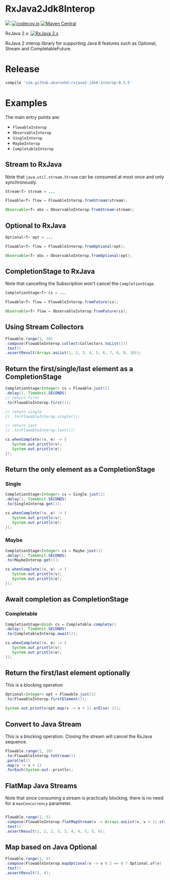 # RxJava2Jdk8Interop


<a href='https://travis-ci.org/akarnokd/RxJava2Jdk8Interop/builds'><img src='https://travis-ci.org/akarnokd/RxJava2Jdk8Interop.svg?branch=master'></a>
[![codecov.io](http://codecov.io/github/akarnokd/RxJava2Jdk8Interop/coverage.svg?branch=master)](http://codecov.io/github/akarnokd/RxJava2Jdk8Interop?branch=master)
[![Maven Central](https://maven-badges.herokuapp.com/maven-central/com.github.akarnokd/rxjava2-jdk8-interop/badge.svg)](https://maven-badges.herokuapp.com/maven-central/com.github.akarnokd/rxjava2-jdk8-interop)

RxJava 2.x: [![RxJava 2.x](https://maven-badges.herokuapp.com/maven-central/io.reactivex.rxjava2/rxjava/badge.svg)](https://maven-badges.herokuapp.com/maven-central/io.reactivex.rxjava2/rxjava)

RxJava 2 interop library for supporting Java 8 features such as Optional, Stream and CompletableFuture.

# Release

```groovy
compile 'com.github.akarnokd:rxjava2-jdk8-interop:0.3.5'
```

# Examples

The main entry points are:

  - `FlowableInterop`
  - `ObservableInterop`
  - `SingleInterop`
  - `MaybeInterop`
  - `CompletableInterop`

## Stream to RxJava

Note that `java.util.stream.Stream` can be consumed at most once and only
synchronously.

```java
Stream<T> stream = ...

Flowable<T> flow = FlowableInterop.fromStream(stream);

Observable<T> obs = ObservableInterop.fromStream(stream);
```

## Optional to RxJava

```java
Optional<T> opt = ...

Flowable<T> flow = FlowableInterop.fromOptional(opt);

Observable<T> obs = ObservableInterop.fromOptional(opt);
```

## CompletionStage to RxJava

Note that cancelling the Subscription won't cancel the `CompletionStage`.

```java
CompletionStage<T> cs = ...

Flowable<T> flow = FlowableInterop.fromFuture(cs);

Observable<T> flow = ObservableInterop.fromFuture(cs);
```

## Using Stream Collectors

```java
Flowable.range(1, 10)
.compose(FlowableInterop.collect(Collectors.toList()))
.test()
.assertResult(Arrays.asList(1, 2, 3, 4, 5, 6, 7, 8, 9, 10));
```

## Return the first/single/last element as a CompletionStage

```java
CompletionStage<Integer> cs = Flowable.just(1)
.delay(1, TimeUnit.SECONDS)
// return first
.to(FlowableInterop.first());

// return single
// .to(FlowableInterop.single());

// return last
// .to(FlowableInterop.last());

cs.whenComplete((v, e) -> {
   System.out.println(v);
   System.out.println(e);
});
```

## Return the only element as a CompletionStage

### Single

```java
CompletionStage<Integer> cs = Single.just(1)
.delay(1, TimeUnit.SECONDS)
.to(SingleInterop.get());

cs.whenComplete((v, e) -> {
   System.out.println(v);
   System.out.println(e);
});
```

### Maybe

```java
CompletionStage<Integer> cs = Maybe.just(1)
.delay(1, TimeUnit.SECONDS)
.to(MaybeInterop.get());

cs.whenComplete((v, e) -> {
   System.out.println(v);
   System.out.println(e);
});
```

## Await completion as CompletionStage

### Completable

```java
CompletionStage<Void> cs = Completable.complete()
.delay(1, TimeUnit.SECONDS)
.to(CompletableInterop.await());

cs.whenComplete((v, e) -> {
   System.out.println(v);
   System.out.println(e);
});
```

## Return the first/last element optionally

This is a blocking operation

```java
Optional<Integer> opt = Flowable.just(1)
.to(FlowableInterop.firstElement());

System.out.println(opt.map(v -> v + 1).orElse(-1));
```

## Convert to Java Stream

This is a blocking operation. Closing the stream will cancel the RxJava sequence.

```java
Flowable.range(1, 10)
.to(FlowableInterop.toStream())
.parallel()
.map(v -> v + 1)
.forEach(System.out::println);
```

## FlatMap Java Streams

Note that since consuming a stream is practically blocking, there is no need
for a `maxConcurrency` parameter.

```java

Flowable.range(1, 5)
.compose(FlowableInterop.flatMapStream(v -> Arrays.asList(v, v + 1).stream()))
.test()
.assertResult(1, 2, 2, 3, 3, 4, 4, 5, 5, 6);
```

## Map based on Java Optional

```java
Flowable.range(1, 5)
.compose(FlowableInterop.mapOptional(v -> v % 2 == 0 ? Optional.of(v) : Optional.empty()))
.test()
.assertResult(2, 4);
```
